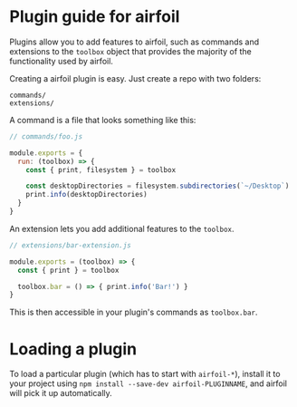 # Plugin guide for airfoil

Plugins allow you to add features to airfoil, such as commands and
extensions to the `toolbox` object that provides the majority of the functionality
used by airfoil.

Creating a airfoil plugin is easy. Just create a repo with two folders:

```
commands/
extensions/
```

A command is a file that looks something like this:

```js
// commands/foo.js

module.exports = {
  run: (toolbox) => {
    const { print, filesystem } = toolbox

    const desktopDirectories = filesystem.subdirectories(`~/Desktop`)
    print.info(desktopDirectories)
  }
}
```

An extension lets you add additional features to the `toolbox`.

```js
// extensions/bar-extension.js

module.exports = (toolbox) => {
  const { print } = toolbox

  toolbox.bar = () => { print.info('Bar!') }
}
```

This is then accessible in your plugin's commands as `toolbox.bar`.

# Loading a plugin

To load a particular plugin (which has to start with `airfoil-*`),
install it to your project using `npm install --save-dev airfoil-PLUGINNAME`,
and airfoil will pick it up automatically.
